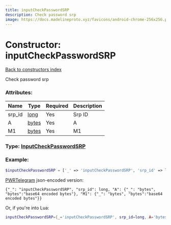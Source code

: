 ```yaml
---
title: inputCheckPasswordSRP
description: Check password srp
image: https://docs.madelineproto.xyz/favicons/android-chrome-256x256.png
---
```

# Constructor: inputCheckPasswordSRP  
[Back to constructors index](index.md)



Check password srp

### Attributes:

| Name     |    Type       | Required | Description |
|----------|---------------|----------|-------------|
|srp\_id|[long](../types/long.md) | Yes|Srp ID|
|A|[bytes](../types/bytes.md) | Yes|A|
|M1|[bytes](../types/bytes.md) | Yes|M1|



### Type: [InputCheckPasswordSRP](../types/InputCheckPasswordSRP.md)


### Example:

```php
$inputCheckPasswordSRP = ['_' => 'inputCheckPasswordSRP', 'srp_id' => long, 'A' => 'bytes', 'M1' => 'bytes'];
```  

[PWRTelegram](https://pwrtelegram.xyz) json-encoded version:

```
{"_": "inputCheckPasswordSRP", "srp_id": long, "A": {"_": "bytes", "bytes":"base64 encoded bytes"}, "M1": {"_": "bytes", "bytes":"base64 encoded bytes"}}
```


Or, if you're into Lua:

```lua
inputCheckPasswordSRP={_='inputCheckPasswordSRP', srp_id=long, A='bytes', M1='bytes'}

```


